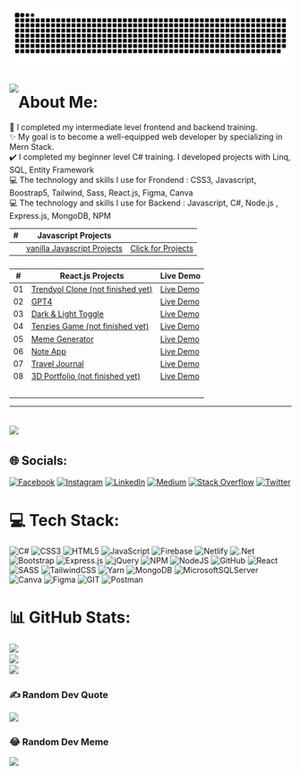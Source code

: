 <picture>
  <source
    media="(prefers-color-scheme: dark)"
    srcset="https://raw.githubusercontent.com/platane/snk/output/github-contribution-grid-snake-dark.svg"
  />
  <source
    media="(prefers-color-scheme: light)"
    srcset="https://raw.githubusercontent.com/platane/snk/output/github-contribution-grid-snake.svg"
  />
  <img
    alt="github contribution grid snake animation"
    src="https://raw.githubusercontent.com/platane/snk/output/github-contribution-grid-snake.svg"
  />
</picture>


###

<img align="left" height="50" src="https://i.imgflip.com/65efzo.gif"  />

###




#    About Me:
🌱 I completed my intermediate level frontend and backend training.<br>✨ My goal is to become a well-equipped web developer by specializing in Mern Stack.<br>✔️ I completed my beginner level C# training. I developed projects with Linq, SQL, Entity Framework<br>💻 The technology and skills I use for Frondend : CSS3, Javascript, Boostrap5, Tailwind, Sass, React.js, Figma, Canva<br>💻 The technology and skills I use for Backend :  Javascript, C#, Node.js , Express.js, MongoDB, NPM




<table>
  <thead>
    <tr>
      <th>#</th>
      <th class="head">Javascript Projects</th>
      <th></th>
    </tr>
  </thead>
  <tbody>
    <tr>
      <td></td>
      <td><a href="#">vanilla Javascript Projects</a></td>
      <td><a href="https://ozgeonline.github.io/">Click for Projects</a></td>
    </tr>
  </tbody>
</table>

###

<table>
  <thead>
    <tr>
      <th>#</th>
      <th class="head">React.js Projects</th>
      <th>Live Demo</th>
    </tr>
  </thead>
  <tbody>
    <tr>
      <td>01</td>
      <td><a href="#">Trendyol Clone (not finished yet)</a></td>
      <td><a href="https://ozgeonline.github.io/trendyol-clone/">Live Demo</a></td>
    </tr>
    <tr>
      <td>02</td>
      <td><a href="#">GPT4</a></td>
      <td><a href="https://astonishing-bunny-9f3d86.netlify.app/">Live Demo</a></td>
    </tr>
    <tr>
      <td>03</td>
      <td><a href="#">Dark & Light Toggle</a></td>
      <td><a href="https://ozgeonline.github.io/my-app/">Live Demo</a></td>
    </tr>
    <tr>
      <td>04</td>
      <td><a href="#">Tenzies Game (not finished yet)</a></td>
      <td><a href="https://ozgeonline.github.io/tenzies-game-react/">Live Demo</a></td>
    </tr>
    <tr>
      <td>05</td>
      <td><a href="#">Meme Generator</a></td>
      <td><a href="https://ozgeonline.github.io/meme-generator/">Live Demo</a></td>
    </tr>
    <tr>
      <td>06</td>
      <td><a href="#">Note App</a></td>
      <td><a href="https://ozgeonline.github.io/to-do-list-spread-oprator/">Live Demo</a></td>
    </tr>
     <tr>
      <td>07</td>
      <td><a href="#">Travel Journal</a></td>
      <td><a href="https://ozgeonline.github.io/travel-journal/">Live Demo</a></td>
    </tr>
    <tr>
      <td>08</td>
      <td><a href="#">3D Portfolio (not finished yet)</a></td>
      <td><a href="https://master--gregarious-licorice-8ffa73.netlify.app/">Live Demo</a></td>
    </tr>
    <tr>
      <td></td>
      <td><a href="#"></a></td>
      <td><a href=""></a></td>
    </tr>
     <tr>
      <td></td>
      <td><a href="#"></a></td>
      <td><a href=""></a></td>
    </tr>
    <tr>
      <td></td>
      <td><a href="#"></a></td>
      <td><a href=""></a></td>
    </tr>
    <tr>
      <td></td>
      <td><a href="#"></a></td>
      <td><a href=""></a></td>
    </tr>
     <tr>
      <td></td>
      <td><a href="#"></a></td>
      <td><a href=""></a></td>
    </tr>
  </tbody>
</table>



---
[![](https://visitcount.itsvg.in/api?id=ozgeonline&icon=9&color=1)](https://visitcount.itsvg.in)
---




## 🌐 Socials:
[![Facebook](https://img.shields.io/badge/Facebook-%231877F2.svg?logo=Facebook&logoColor=white)](https://facebook.com/ozgeonline0o) [![Instagram](https://img.shields.io/badge/Instagram-%23E4405F.svg?logo=Instagram&logoColor=white)](https://instagram.com/ozgeonline0) [![LinkedIn](https://img.shields.io/badge/LinkedIn-%230077B5.svg?logo=linkedin&logoColor=white)](https://linkedin.com/in/ozgeonline) [![Medium](https://img.shields.io/badge/Medium-12100E?logo=medium&logoColor=white)](https://medium.com/@ozgeonline) [![Stack Overflow](https://img.shields.io/badge/-Stackoverflow-FE7A16?logo=stack-overflow&logoColor=white)](https://stackoverflow.com/users/22208441) [![Twitter](https://img.shields.io/badge/Twitter-%231DA1F2.svg?logo=Twitter&logoColor=white)](https://twitter.com/ozgeonline0) 

# 💻 Tech Stack:
![C#](https://img.shields.io/badge/c%23-%23239120.svg?style=flat&logo=c-sharp&logoColor=white) ![CSS3](https://img.shields.io/badge/css3-%231572B6.svg?style=flat&logo=css3&logoColor=white) ![HTML5](https://img.shields.io/badge/html5-%23E34F26.svg?style=flat&logo=html5&logoColor=white) ![JavaScript](https://img.shields.io/badge/javascript-%23323330.svg?style=flat&logo=javascript&logoColor=%23F7DF1E) ![Firebase](https://img.shields.io/badge/firebase-%23039BE5.svg?style=flat&logo=firebase) ![Netlify](https://img.shields.io/badge/netlify-%23000000.svg?style=flat&logo=netlify&logoColor=#00C7B7) ![.Net](https://img.shields.io/badge/.NET-5C2D91?style=flat&logo=.net&logoColor=white) ![Bootstrap](https://img.shields.io/badge/bootstrap-%23563D7C.svg?style=flat&logo=bootstrap&logoColor=white) ![Express.js](https://img.shields.io/badge/express.js-%23404d59.svg?style=flat&logo=express&logoColor=%2361DAFB) ![jQuery](https://img.shields.io/badge/jquery-%230769AD.svg?style=flat&logo=jquery&logoColor=white) ![NPM](https://img.shields.io/badge/NPM-%23000000.svg?style=flat&logo=npm&logoColor=white) ![NodeJS](https://img.shields.io/badge/node.js-6DA55F?style=flat&logo=node.js&logoColor=white) ![GitHub](https://img.shields.io/badge/GitHub-%23121011.svg?style=flat&logo=github&logoColor=white) ![React](https://img.shields.io/badge/react-%2320232a.svg?style=flat&logo=react&logoColor=%2361DAFB) ![SASS](https://img.shields.io/badge/SASS-hotpink.svg?style=flat&logo=SASS&logoColor=white) ![TailwindCSS](https://img.shields.io/badge/tailwindcss-%2338B2AC.svg?style=flat&logo=tailwind-css&logoColor=white) ![Yarn](https://img.shields.io/badge/yarn-%232C8EBB.svg?style=flat&logo=yarn&logoColor=white) ![MongoDB](https://img.shields.io/badge/MongoDB-%234ea94b.svg?style=flat&logo=mongodb&logoColor=white) ![MicrosoftSQLServer](https://img.shields.io/badge/Microsoft%20SQL%20Sever-CC2927?style=flat&logo=microsoft%20sql%20server&logoColor=white) ![Canva](https://img.shields.io/badge/Canva-%2300C4CC.svg?style=flat&logo=Canva&logoColor=white) 	![Figma](https://img.shields.io/badge/figma-%23F24E1E.svg?style=flat&logo=figma&logoColor=white) ![GIT](https://img.shields.io/badge/Git-fc6d26?style=flat&logo=git&logoColor=white) ![Postman](https://img.shields.io/badge/Postman-FF6C37?style=flat&logo=postman&logoColor=white)




# 📊 GitHub Stats:
![](https://github-readme-stats.vercel.app/api?username=ozgeonline&theme=midnight-purple&hide_border=true&include_all_commits=false&count_private=false)<br/>
![](https://github-readme-streak-stats.herokuapp.com/?user=ozgeonline&theme=midnight-purple&hide_border=true)<br/>
![](https://github-readme-stats.vercel.app/api/top-langs/?username=ozgeonline&theme=midnight-purple&hide_border=true&include_all_commits=false&count_private=false&layout=compact)

### ✍️ Random Dev Quote
![](https://quotes-github-readme.vercel.app/api?type=horizontal&theme=merko)

### 😂 Random Dev Meme
<img src='https://randommeme-five.vercel.app/' style="height: 400px;"/>



<!-- Proudly created with GPRM ( https://gprm.itsvg.in ) -->





















